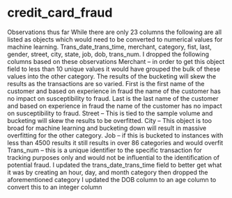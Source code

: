 # credit_card_fraud

Observations thus far
While there are only 23 columns the following are all listed as objects which would need to be converted to numerical values for machine learning.
Trans_date_trans_time, merchant, category, fist, last, gender, street, city, state, job, dob, trans_num.
I dropped the following columns based on these observations
Merchant – in order to get this object field to less than 10 unique values it would have grouped the bulk of these values into the other category.  The results of the bucketing will skew the results as the transactions are so varied.
First is the first name of the customer and based on experience in fraud the name of the customer has no impact on susceptibility to fraud.
Last is the last name of the customer and based on experience in fraud the name of the customer has no impact on susceptibility to fraud.
Street – This is tied to the sample volume and bucketing will skew the results to be overfitted.
City – This object is too broad for machine learning and bucketing down will result in massive overfitting for the other category.
Job – if this is bucketed to instances with less than 4500 results it still results in over 86 categories and would overfit
Trans_num – this is a unique identifier to the specific transaction for tracking purposes only and would not be influential to the identification of potential fraud.
I updated the trans_date_trans_time field to better get what it was by creating an hour, day, and month category then dropped the aforementioned category
I updated the DOB column to an age column to convert this to an integer column


